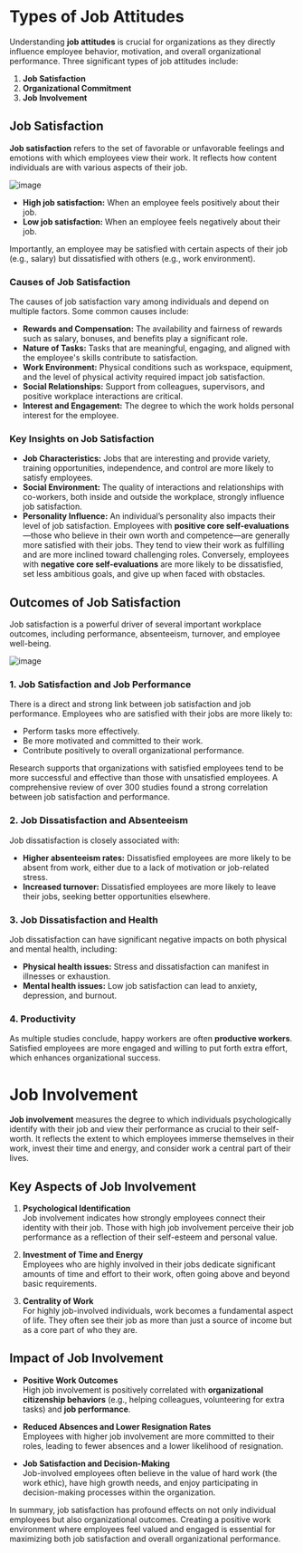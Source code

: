 # Types of Job Attitudes

Understanding **job attitudes** is crucial for organizations as they directly influence employee behavior, motivation, and overall organizational performance. Three significant types of job attitudes include:

1. **Job Satisfaction**
2. **Organizational Commitment**
3. **Job Involvement**

## Job Satisfaction

**Job satisfaction** refers to the set of favorable or unfavorable feelings and emotions with which employees view their work. It reflects how content individuals are with various aspects of their job.

![image](https://github.com/user-attachments/assets/a91b801d-7022-410c-85d1-7404184b4158)


- **High job satisfaction:** When an employee feels positively about their job.
- **Low job satisfaction:** When an employee feels negatively about their job.

Importantly, an employee may be satisfied with certain aspects of their job (e.g., salary) but dissatisfied with others (e.g., work environment).

### Causes of Job Satisfaction

The causes of job satisfaction vary among individuals and depend on multiple factors. Some common causes include:

- **Rewards and Compensation:** The availability and fairness of rewards such as salary, bonuses, and benefits play a significant role.
- **Nature of Tasks:** Tasks that are meaningful, engaging, and aligned with the employee's skills contribute to satisfaction.
- **Work Environment:** Physical conditions such as workspace, equipment, and the level of physical activity required impact job satisfaction.
- **Social Relationships:** Support from colleagues, supervisors, and positive workplace interactions are critical.
- **Interest and Engagement:** The degree to which the work holds personal interest for the employee.
  
### Key Insights on Job Satisfaction

- **Job Characteristics:** Jobs that are interesting and provide variety, training opportunities, independence, and control are more likely to satisfy employees.
- **Social Environment:** The quality of interactions and relationships with co-workers, both inside and outside the workplace, strongly influence job satisfaction.
- **Personality Influence:** An individual’s personality also impacts their level of job satisfaction. Employees with **positive core self-evaluations**—those who believe in their own worth and competence—are generally more satisfied with their jobs. They tend to view their work as fulfilling and are more inclined toward challenging roles. Conversely, employees with **negative core self-evaluations** are more likely to be dissatisfied, set less ambitious goals, and give up when faced with obstacles.

## Outcomes of Job Satisfaction

Job satisfaction is a powerful driver of several important workplace outcomes, including performance, absenteeism, turnover, and employee well-being.

![image](https://github.com/user-attachments/assets/86ffbeac-3594-4447-b121-bac4f6c0321c)


### 1. **Job Satisfaction and Job Performance**
There is a direct and strong link between job satisfaction and job performance. Employees who are satisfied with their jobs are more likely to:

- Perform tasks more effectively.
- Be more motivated and committed to their work.
- Contribute positively to overall organizational performance.

Research supports that organizations with satisfied employees tend to be more successful and effective than those with unsatisfied employees. A comprehensive review of over 300 studies found a strong correlation between job satisfaction and performance.

### 2. **Job Dissatisfaction and Absenteeism**
Job dissatisfaction is closely associated with:

- **Higher absenteeism rates:** Dissatisfied employees are more likely to be absent from work, either due to a lack of motivation or job-related stress.
- **Increased turnover:** Dissatisfied employees are more likely to leave their jobs, seeking better opportunities elsewhere.

### 3. **Job Dissatisfaction and Health**
Job dissatisfaction can have significant negative impacts on both physical and mental health, including:

- **Physical health issues:** Stress and dissatisfaction can manifest in illnesses or exhaustion.
- **Mental health issues:** Low job satisfaction can lead to anxiety, depression, and burnout.

### 4. **Productivity**
As multiple studies conclude, happy workers are often **productive workers**. Satisfied employees are more engaged and willing to put forth extra effort, which enhances organizational success.

# Job Involvement

**Job involvement** measures the degree to which individuals psychologically identify with their job and view their performance as crucial to their self-worth. It reflects the extent to which employees immerse themselves in their work, invest their time and energy, and consider work a central part of their lives.

## Key Aspects of Job Involvement

1. **Psychological Identification**  
   Job involvement indicates how strongly employees connect their identity with their job. Those with high job involvement perceive their job performance as a reflection of their self-esteem and personal value.

2. **Investment of Time and Energy**  
   Employees who are highly involved in their jobs dedicate significant amounts of time and effort to their work, often going above and beyond basic requirements.

3. **Centrality of Work**  
   For highly job-involved individuals, work becomes a fundamental aspect of life. They often see their job as more than just a source of income but as a core part of who they are.

## Impact of Job Involvement

- **Positive Work Outcomes**  
  High job involvement is positively correlated with **organizational citizenship behaviors** (e.g., helping colleagues, volunteering for extra tasks) and **job performance**.

- **Reduced Absences and Lower Resignation Rates**  
  Employees with higher job involvement are more committed to their roles, leading to fewer absences and a lower likelihood of resignation.

- **Job Satisfaction and Decision-Making**  
  Job-involved employees often believe in the value of hard work (the work ethic), have high growth needs, and enjoy participating in decision-making processes within the organization.


In summary, job satisfaction has profound effects on not only individual employees but also organizational outcomes. Creating a positive work environment where employees feel valued and engaged is essential for maximizing both job satisfaction and overall organizational performance.

